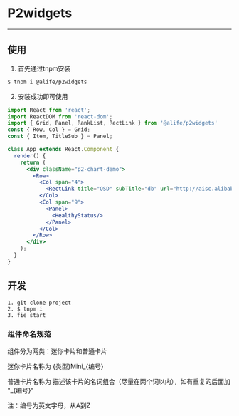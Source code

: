 # P2widgets

---

## 使用

1. 首先通过tnpm安装

```bash
$ tnpm i @alife/p2widgets
```

2. 安装成功即可使用

```jsx
import React from 'react';
import ReactDOM from 'react-dom';
import { Grid, Panel, RankList, RectLink } from '@alife/p2widgets'
const { Row, Col } = Grid;
const { Item, TitleSub } = Panel;

class App extends React.Component {
  render() {
    return (
      <div className="p2-chart-demo">
        <Row>
          <Col span="4">
            <RectLink title="OSD" subTitle="db" url="http://aisc.alibaba.net/"/>
          </Col>
          <Col span="9">
            <Panel>
              <HealthyStatus/>
            </Panel>
          </Col>
        </Row>
      </div>
    );
  }
}
```

## 开发

```
1. git clone project
2. $ tnpm i
3. fie start
```

### 组件命名规范

组件分为两类：迷你卡片和普通卡片

迷你卡片名称为 {类型}Mini_{编号}

普通卡片名称为 描述该卡片的名词组合（尽量在两个词以内），如有重复的后面加 "_{编号}"

注：编号为英文字母，从A到Z